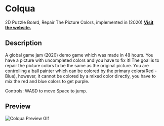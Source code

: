 # Colqua
 2D Puzzle Board, Repair The Picture Colors, implemented in (2020) 
[**Visit the website.**](https://globalgamejam.org/2020/games/colqua-5)<br>
## Description
A global game jam (2020) demo game which was made in 48 hours.
You have a picture with uncompleted colors and you have to fix it! The goal is to repair the picture colors to be the same as the original picture. You are controlling a ball painter which can be colored by the primary colors(Red - Blue), however, it cannot be colored by a mixed color directly, you have to mix the red and blue colors to get purple. 

Controls: WASD to move Space to jump.

## Preview
![Colqua Preview GIf](https://user-images.githubusercontent.com/110013767/181189407-1af2ab16-b4c5-4456-bb51-b317fe72d4a3.gif)
